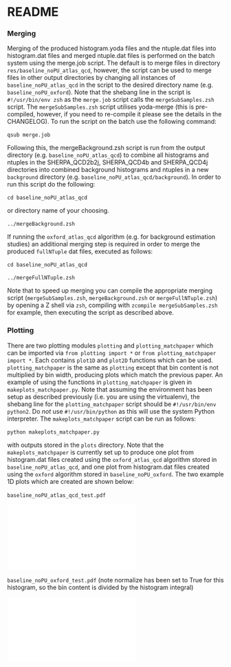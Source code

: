 README
==============

### Merging

Merging of the produced histogram.yoda files and the ntuple.dat files into histogram.dat files and merged ntuple.dat files is performed on the batch system using the merge.job script. The default is to merge files in directory `res/baseline_noPU_atlas_qcd`, however, the script can be used to merge files in other output directories by changing all instances of `baseline_noPU_atlas_qcd` in the script to the desired directory name (e.g. `baseline_noPU_oxford`). Note that the shebang line in the script is `#!/usr/bin/env zsh` as the `merge.job` script calls the `mergeSubSamples.zsh` script. The `mergeSubSamples.zsh` script utilises yoda-merge (this is pre-compiled, however, if you need to re-compile it please see the details in the CHANGELOG). To run the script on the batch use the following command:

```
qsub merge.job
```

Following this, the mergeBackground.zsh script is run from the output directory (e.g. `baseline_noPU_atlas_qcd`) to combine all histograms and ntuples in the SHERPA_QCD2b2j, SHERPA_QCD4b and SHERPA_QCD4j directories into combined background histograms and ntuples in a new `background` directory (e.g. `baseline_noPU_atlas_qcd/background`). In order to run this script do the following:

```
cd baseline_noPU_atlas_qcd 
```
or directory name of your choosing. 

```
../mergeBackground.zsh
```

If running the `oxford_atlas_qcd` algorithm (e.g. for background estimation studies) an additional merging step is required in order to merge the produced `fullNTuple` dat files, executed as follows:

```
cd baseline_noPU_atlas_qcd 
```

```
../mergeFullNTuple.zsh
```

Note that to speed up merging you can compile the appropriate merging script (`mergeSubSamples.zsh`, `mergeBackground.zsh`  or `mergeFullNTuple.zsh`) by opening a Z shell via `zsh`, compiling with `zcompile mergeSubSamples.zsh` for example, then executing the script as described above.

### Plotting

There are two plotting modules `plotting` and `plotting_matchpaper` which can be imported via `from plotting import *` or `from plotting_matchpaper import *`. Each contains `plot1D` and `plot2D`
functions which can be used. `plotting_matchpaper` is the same as `plotting` except that bin content is not multiplied by bin width, producing plots which match the previous paper. An example of using the functions in `plotting_matchpaper` is given in `makeplots_matchpaper.py`. Note that assuming the environment has been setup as described previously (i.e. you are using the virtualenv), the shebang line for the `plotting_matchpaper` script should be `#!/usr/bin/env python2`. Do *not* use `#!/usr/bin/python` as this will use the system Python interpreter. The `makeplots_matchpaper` script can be run as follows:

```
python makeplots_matchpaper.py
```

with outputs stored in the `plots` directory. Note that the `makeplots_matchpaper` is currently set up to produce one plot from histogram.dat files created using the `oxford_atlas_qcd` algorithm stored in `baseline_noPU_atlas_qcd`, and one plot from histogram.dat files created using the `oxford` algorithm stored in `baseline_noPU_oxford`. The two example 1D plots which are created are shown below:

`baseline_noPU_atlas_qcd_test.pdf`

![Example plot](plots/ExamplePlots/baseline_noPU_atlas_qcd_test.pdf)


`baseline_noPU_oxford_test.pdf` (note normalize has been set to True for this histogram, so the bin content is divided by the histogram integral)

![Example plot](plots/ExamplePlots/baseline_noPU_oxford_test.pdf)




